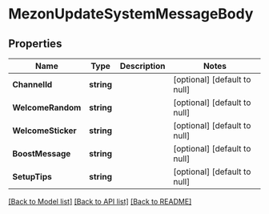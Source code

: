 # MezonUpdateSystemMessageBody

## Properties
Name | Type | Description | Notes
------------ | ------------- | ------------- | -------------
**ChannelId** | **string** |  | [optional] [default to null]
**WelcomeRandom** | **string** |  | [optional] [default to null]
**WelcomeSticker** | **string** |  | [optional] [default to null]
**BoostMessage** | **string** |  | [optional] [default to null]
**SetupTips** | **string** |  | [optional] [default to null]

[[Back to Model list]](../README.md#documentation-for-models) [[Back to API list]](../README.md#documentation-for-api-endpoints) [[Back to README]](../README.md)


